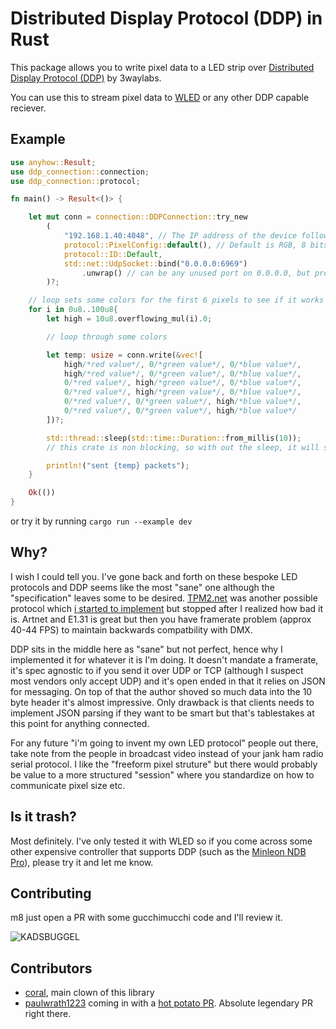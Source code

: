 # Distributed Display Protocol (DDP) in Rust

This package allows you to write pixel data to a LED strip over [Distributed Display Protocol (DDP)](http://www.3waylabs.com/ddp/) by 3waylabs.

You can use this to stream pixel data to [WLED](https://github.com/Aircoookie/WLED) or any other DDP capable reciever.

## Example

```rust
use anyhow::Result;
use ddp_connection::connection;
use ddp_connection::protocol;

fn main() -> Result<()> {

    let mut conn = connection::DDPConnection::try_new
        (
            "192.168.1.40:4048", // The IP address of the device followed by :4048
            protocol::PixelConfig::default(), // Default is RGB, 8 bits ber channel
            protocol::ID::Default,
            std::net::UdpSocket::bind("0.0.0.0:6969")
                .unwrap() // can be any unused port on 0.0.0.0, but protocol recommends 4048
        )?;

    // loop sets some colors for the first 6 pixels to see if it works
    for i in 0u8..100u8{
        let high = 10u8.overflowing_mul(i).0;

        // loop through some colors

        let temp: usize = conn.write(&vec![
            high/*red value*/, 0/*green value*/, 0/*blue value*/,
            high/*red value*/, 0/*green value*/, 0/*blue value*/,
            0/*red value*/, high/*green value*/, 0/*blue value*/,
            0/*red value*/, high/*green value*/, 0/*blue value*/,
            0/*red value*/, 0/*green value*/, high/*blue value*/,
            0/*red value*/, 0/*green value*/, high/*blue value*/
        ])?;

        std::thread::sleep(std::time::Duration::from_millis(10));
        // this crate is non blocking, so with out the sleep, it will send them all instantly

        println!("sent {temp} packets");
    }

    Ok(())
}
```

or try it by running `cargo run --example dev`

## Why?

I wish I could tell you. I've gone back and forth on these bespoke LED protocols and DDP seems like the most "sane" one although the "specification" leaves some to be desired. [TPM2.net](https://gist.github.com/jblang/89e24e2655be6c463c56) was another possible protocol which [i started to implement](https://github.com/coral/tpm2net) but stopped after I realized how bad it is. Artnet and E1.31 is great but then you have framerate problem (approx 40-44 FPS) to maintain backwards compatbility with DMX.

DDP sits in the middle here as "sane" but not perfect, hence why I implemented it for whatever it is I'm doing. It doesn't mandate a framerate, it's spec agnostic to if you send it over UDP or TCP (although I suspect most vendors only accept UDP) and it's open ended in that it relies on JSON for messaging. On top of that the author shoved so much data into the 10 byte header it's almost impressive. Only drawback is that clients needs to implement JSON parsing if they want to be smart but that's tablestakes at this point for anything connected.

For any future "i'm going to invent my own LED protocol" people out there, take note from the people in broadcast video instead of your jank ham radio serial protocol. I like the "freeform pixel struture" but there would probably be value to a more structured "session" where you standardize on how to communicate pixel size etc.

## Is it trash?

Most definitely. I've only tested it with WLED so if you come across some other expensive controller that supports DDP (such as the [Minleon NDB Pro](https://minleonusa.com/product/ndb-pro/)), please try it and let me know.

## Contributing

m8 just open a PR with some gucchimucchi code and I'll review it.

![KADSBUGGEL](https://raw.githubusercontent.com/coral/fluidsynth2/master/kadsbuggel.png)

## Contributors

- [coral](https://www.youtube.com/@coral1), main clown of this library
- [paulwrath1223](https://github.com/paulwrath1223) coming in with a [hot potato PR](https://github.com/coral/ddp-rs/pull/1). Absolute legendary PR right there.
